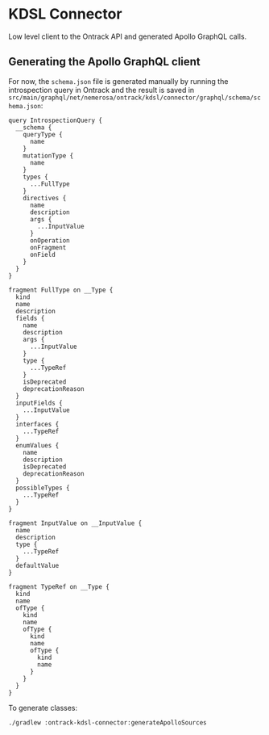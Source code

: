 KDSL Connector
==============

Low level client to the Ontrack API and generated Apollo GraphQL calls.

## Generating the Apollo GraphQL client

For now, the `schema.json` file is generated manually by running the introspection query in Ontrack and the result is saved in `src/main/graphql/net/nemerosa/ontrack/kdsl/connector/graphql/schema/schema.json`:

```
query IntrospectionQuery {
  __schema {
    queryType {
      name
    }
    mutationType {
      name
    }
    types {
      ...FullType
    }
    directives {
      name
      description
      args {
        ...InputValue
      }
      onOperation
      onFragment
      onField
    }
  }
}

fragment FullType on __Type {
  kind
  name
  description
  fields {
    name
    description
    args {
      ...InputValue
    }
    type {
      ...TypeRef
    }
    isDeprecated
    deprecationReason
  }
  inputFields {
    ...InputValue
  }
  interfaces {
    ...TypeRef
  }
  enumValues {
    name
    description
    isDeprecated
    deprecationReason
  }
  possibleTypes {
    ...TypeRef
  }
}

fragment InputValue on __InputValue {
  name
  description
  type {
    ...TypeRef
  }
  defaultValue
}

fragment TypeRef on __Type {
  kind
  name
  ofType {
    kind
    name
    ofType {
      kind
      name
      ofType {
        kind
        name
      }
    }
  }
}
```
To generate classes:

```
./gradlew :ontrack-kdsl-connector:generateApolloSources
```
